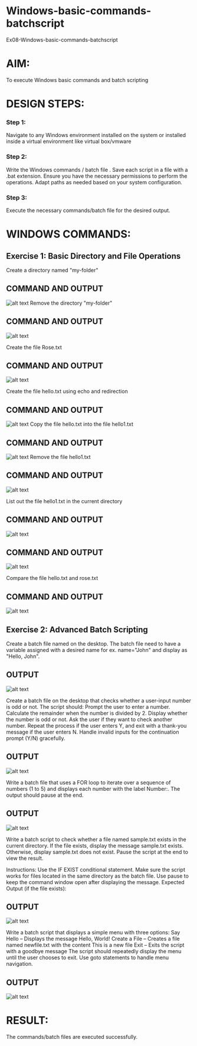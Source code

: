 # Windows-basic-commands-batchscript
Ex08-Windows-basic-commands-batchscript

# AIM:
To execute Windows basic commands and batch scripting

# DESIGN STEPS:

### Step 1:

Navigate to any Windows environment installed on the system or installed inside a virtual environment like virtual box/vmware 

### Step 2:

Write the Windows commands / batch file . Save each script in a file with a .bat extension. Ensure you have the necessary permissions to perform the operations. Adapt paths as needed based on your system configuration.
### Step 3:

Execute the necessary commands/batch file for the desired output. 




# WINDOWS COMMANDS:
## Exercise 1: Basic Directory and File Operations
Create a directory named "my-folder"

## COMMAND AND OUTPUT
![alt text](img/01.png)
Remove the directory "my-folder"

## COMMAND AND OUTPUT
![alt text](img/02.png)

Create the file Rose.txt

## COMMAND AND OUTPUT
![alt text](img/03.png)

Create the file hello.txt using echo and redirection

## COMMAND AND OUTPUT
![alt text](img/04.png)
Copy the file hello.txt into the file hello1.txt

## COMMAND AND OUTPUT
![alt text](img/05.png)
Remove the file hello1.txt

## COMMAND AND OUTPUT
![alt text](img/06.png)

List out the file hello1.txt in the current directory

## COMMAND AND OUTPUT
![alt text](img/09.png)

## COMMAND AND OUTPUT
![alt text](img/07.png)

Compare the file hello.txt and rose.txt

## COMMAND AND OUTPUT
![alt text](img/08.png)
## Exercise 2: Advanced Batch Scripting
Create a batch file named on the desktop. The batch file need to have a variable assigned with a desired name for ex. name="John" and display as "Hello, John".





## OUTPUT
![alt text](img/1bat.png)


Create a batch file  on the desktop that checks whether a user-input number is odd or not. The script should:
Prompt the user to enter a number.
Calculate the remainder when the number is divided by 2.
Display whether the number is odd or not.
Ask the user if they want to check another number.
Repeat the process if the user enters Y, and exit with a thank-you message if the user enters N.
Handle invalid inputs for the continuation prompt (Y/N) gracefully.



## OUTPUT
![alt text](img/2.bat.png)



Write a batch file that uses a FOR loop to iterate over a sequence of numbers (1 to 5) and displays each number with the label Number:. The output should pause at the end.




## OUTPUT
![alt text](img/3.bat.png)



Write a batch script to check whether a file named sample.txt exists in the current directory. If the file exists, display the message sample.txt exists. Otherwise, display sample.txt does not exist. Pause the script at the end to view the result.

Instructions:
Use the IF EXIST conditional statement.
Make sure the script works for files located in the same directory as the batch file.
Use pause to keep the command window open after displaying the message.
Expected Output (if the file exists):

## OUTPUT
![alt text](img/4.bat.png)

Write a batch script that displays a simple menu with three options:
Say Hello – Displays the message Hello, World!
Create a File – Creates a file named newfile.txt with the content This is a new file
Exit – Exits the script with a goodbye message
The script should repeatedly display the menu until the user chooses to exit. Use goto statements to handle menu navigation.


## OUTPUT
![alt text](img/5.bat.png)


# RESULT:
The commands/batch files are executed successfully.

